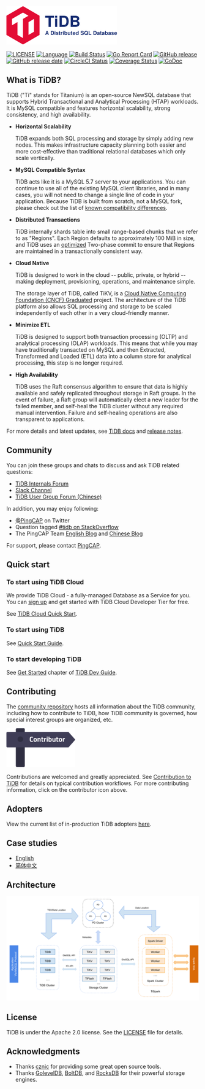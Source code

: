 ![](docs/logo_with_text.png)

[![LICENSE](https://img.shields.io/github/license/pingcap/tidb.svg)](https://github.com/pingcap/tidb/blob/master/LICENSE)
[![Language](https://img.shields.io/badge/Language-Go-blue.svg)](https://golang.org/)
[![Build Status](https://travis-ci.org/pingcap/tidb.svg?branch=master)](https://travis-ci.org/pingcap/tidb)
[![Go Report Card](https://goreportcard.com/badge/github.com/pingcap/tidb)](https://goreportcard.com/report/github.com/pingcap/tidb)
[![GitHub release](https://img.shields.io/github/tag/pingcap/tidb.svg?label=release)](https://github.com/pingcap/tidb/releases)
[![GitHub release date](https://img.shields.io/github/release-date/pingcap/tidb.svg)](https://github.com/pingcap/tidb/releases)
[![CircleCI Status](https://circleci.com/gh/pingcap/tidb.svg?style=shield)](https://circleci.com/gh/pingcap/tidb)
[![Coverage Status](https://codecov.io/gh/pingcap/tidb/branch/master/graph/badge.svg)](https://codecov.io/gh/pingcap/tidb)
[![GoDoc](https://img.shields.io/badge/Godoc-reference-blue.svg)](https://godoc.org/github.com/pingcap/tidb)

## What is TiDB?

TiDB ("Ti" stands for Titanium) is an open-source NewSQL database that supports Hybrid Transactional and Analytical Processing (HTAP) workloads. It is MySQL compatible and features horizontal scalability, strong consistency, and high availability.

- __Horizontal Scalability__

    TiDB expands both SQL processing and storage by simply adding new nodes. This makes infrastructure capacity planning both easier and more cost-effective than traditional relational databases which only scale vertically.

- __MySQL Compatible Syntax__

    TiDB acts like it is a MySQL 5.7 server to your applications. You can continue to use all of the existing MySQL client libraries, and in many cases, you will not need to change a single line of code in your application. Because TiDB is built from scratch, not a MySQL fork, please check out the list of [known compatibility differences](https://docs.pingcap.com/tidb/stable/mysql-compatibility).

- __Distributed Transactions__

    TiDB internally shards table into small range-based chunks that we refer to as "Regions". Each Region defaults to approximately 100 MiB in size, and TiDB uses an [optimized](https://pingcap.com/blog/async-commit-the-accelerator-for-transaction-commit-in-tidb-5.0) Two-phase commit to ensure that Regions are maintained in a transactionally consistent way.

- __Cloud Native__

    TiDB is designed to work in the cloud -- public, private, or hybrid -- making deployment, provisioning, operations, and maintenance simple.

    The storage layer of TiDB, called TiKV, is a [Cloud Native Computing Foundation (CNCF) Graduated](https://www.cncf.io/announcements/2020/09/02/cloud-native-computing-foundation-announces-tikv-graduation/) project. The architecture of the TiDB platform also allows SQL processing and storage to be scaled independently of each other in a very cloud-friendly manner.

- __Minimize ETL__

    TiDB is designed to support both transaction processing (OLTP) and analytical processing (OLAP) workloads. This means that while you may have traditionally transacted on MySQL and then Extracted, Transformed and Loaded (ETL) data into a column store for analytical processing, this step is no longer required.

- __High Availability__

    TiDB uses the Raft consensus algorithm to ensure that data is highly available and safely replicated throughout storage in Raft groups. In the event of failure, a Raft group will automatically elect a new leader for the failed member, and self-heal the TiDB cluster without any required manual intervention. Failure and self-healing operations are also transparent to applications.

For more details and latest updates, see [TiDB docs](https://docs.pingcap.com/tidb/stable) and [release notes](https://docs.pingcap.com/tidb/dev/release-notes).

## Community

You can join these groups and chats to discuss and ask TiDB related questions:

- [TiDB Internals Forum](https://internals.tidb.io/)
- [Slack Channel](https://slack.tidb.io/invite?team=tidb-community&channel=everyone&ref=pingcap-tidb)
- [TiDB User Group Forum (Chinese)](https://asktug.com)

In addition, you may enjoy following:

- [@PingCAP](https://twitter.com/PingCAP) on Twitter
- Question tagged [#tidb on StackOverflow](https://stackoverflow.com/questions/tagged/tidb)
- The PingCAP Team [English Blog](https://en.pingcap.com/blog) and [Chinese Blog](https://pingcap.com/blog-cn/)

For support, please contact [PingCAP](http://bit.ly/contact_us_via_github).

## Quick start

### To start using TiDB Cloud

We provide TiDB Cloud - a fully-managed Database as a Service for you. You can [sign up](https://tidbcloud.com/signup) and get started with TiDB Cloud Developer Tier for free.

See [TiDB Cloud Quick Start](https://docs.pingcap.com/tidbcloud/tidb-cloud-quickstart).

### To start using TiDB

See [Quick Start Guide](https://docs.pingcap.com/tidb/stable/quick-start-with-tidb).

### To start developing TiDB

See [Get Started](https://pingcap.github.io/tidb-dev-guide/get-started/introduction.html) chapter of [TiDB Dev Guide](https://pingcap.github.io/tidb-dev-guide/index.html).

## Contributing

The [community repository](https://github.com/pingcap/community) hosts all information about the TiDB community, including how to contribute to TiDB, how TiDB community is governed, how special interest groups are organized, etc.

[<img src="docs/contribution-map.png" alt="contribution-map" width="180">](https://github.com/pingcap/tidb-map/blob/master/maps/contribution-map.md#tidb-is-an-open-source-distributed-htap-database-compatible-with-the-mysql-protocol)

Contributions are welcomed and greatly appreciated. See [Contribution to TiDB](https://pingcap.github.io/tidb-dev-guide/contribute-to-tidb/introduction.html) for details on typical contribution workflows. For more contributing information, click on the contributor icon above.

## Adopters

View the current list of in-production TiDB adopters [here](https://docs.pingcap.com/tidb/stable/adopters).

## Case studies

- [English](https://pingcap.com/case-studies)
- [简体中文](https://pingcap.com/cases-cn/)

## Architecture

![architecture](./docs/architecture.png)

## License

TiDB is under the Apache 2.0 license. See the [LICENSE](./LICENSE) file for details.

## Acknowledgments

- Thanks [cznic](https://github.com/cznic) for providing some great open source tools.
- Thanks [GolevelDB](https://github.com/syndtr/goleveldb), [BoltDB](https://github.com/boltdb/bolt), and [RocksDB](https://github.com/facebook/rocksdb) for their powerful storage engines.
